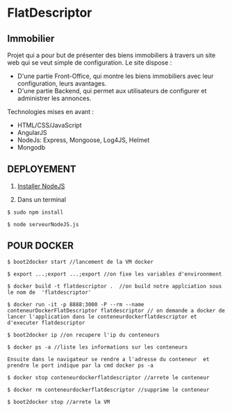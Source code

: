 FlatDescriptor
==========

Immobilier
--------------

Projet qui a pour but de présenter des biens immobiliers à travers un site web qui se veut simple de configuration.
Le site dispose :

 - D'une partie Front-Office, qui montre les biens immobiliers avec leur configuration, leurs avantages.
 - D'une partie Backend, qui permet aux utilisateurs de configurer et administrer les annonces.

Technologies mises en avant :

 - HTML/CSS/JavaScript
 - AngularJS
 - NodeJs: Express, Mongoose, Log4JS, Helmet
 - Mongodb


DEPLOYEMENT
-------------

1) [Installer NodeJS](https://nodejs.org/)

2) Dans un terminal

```
$ sudo npm install

$ node serveurNodeJS.js
```

POUR DOCKER
--------------

```
$ boot2docker start //lancement de la VM docker

$ export ...;export ...;export //on fixe les variables d'environnment

$ docker build -t flatdescriptor .  //on build notre applciation sous le nom de  'flatdescriptor'

$ docker run -it -p 8888:3000 -P --rm --name conteneurDockerFlatDescriptor flatdescriptor // on demande a docker de lancer l'application dans le conteneurdockerflatdescriptor et d'executer flatdescriptor

$ boot2docker ip //on recupere l'ip du conteneurs

$ docker ps -a //liste les informations sur les conteneurs

Ensuite dans le navigateur se rendre a l'adresse du conteneur  et prendre le port indique par la cmd docker ps -a

$ docker stop conteneurdockerflatdescriptor //arrete le conteneur

$ docker rm conteneurdockerflatdescriptor //supprime le conteneur

$ boot2docker stop //arrete la VM
```
